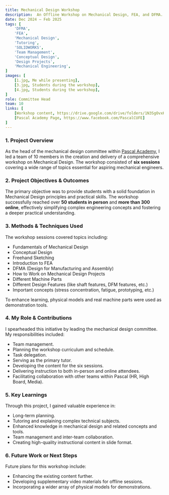 ```yaml
---
title: Mechanical Design Workshop
description:  An Offline Workshop on Mechanical Design, FEA, and DFMA.
date: Dec 2024 – Feb 2025
tags: [
    'DFMA',
    'FEA',
    'Mechanical Design',
    'Tutoring',
    'SOLIDWORKS',
    'Team Management',
    'Conceptual Design',
    'Design Projects',
    'Mechanical Engineering',
]
images: [
    [1.jpg, Me while presenting],
    [3.jpg, Students during the workshop],
    [4.jpg, Students during the workshop],
]
role: Committee Head
team: 10
links: [
    [Workshop content, https://drive.google.com/drive/folders/1N3SgOvxKmx3hR6DkENEMTR8wDWIVhtZu],
    [Pascal Academy Page, https://www.facebook.com/PascalCUFE]
]
---
```


### 1. Project Overview

As the head of the mechanical design committee within [Pascal Academy](https://www.facebook.com/PascalCUFE), I led a team of 10 members in the creation and delivery of a comprehensive workshop on Mechanical Design. The workshop consisted of **six sessions** covering a wide range of topics essential for aspiring mechanical engineers.

### 2. Project Objectives & Outcomes

The primary objective was to provide students with a solid foundation in Mechanical Design principles and practical skills. The workshop successfully reached over **50 students in person** and **more than 300 online**, effectively simplifying complex engineering concepts and fostering a deeper practical understanding.

### 3. Methods & Techniques Used

The workshop sessions covered topics including:

* Fundamentals of Mechanical Design
* Conceptual Design
* Freehand Sketching
* Introduction to FEA
* DFMA (Design for Manufacturing and Assembly)
* How to Work on Mechanical Design Projects
* Different Machine Parts
* Different Design Features (like shaft features, DFM features, etc.)
* Important concepts (stress concentration, fatigue, prototyping, etc.)

To enhance learning, physical models and real machine parts were used as demonstration tools.

### 4. My Role & Contributions

I spearheaded this initiative by leading the mechanical design committee. My responsibilities included:

* Team management.
* Planning the workshop curriculum and schedule.
* Task delegation.
* Serving as the primary tutor.
* Developing the content for the six sessions.
* Delivering instruction to both in-person and online attendees.
* Facilitating collaboration with other teams within Pascal (HR, High Board, Media).

### 5. Key Learnings

Through this project, I gained valuable experience in:

* Long-term planning.
* Tutoring and explaining complex technical subjects.
* Enhanced knowledge in mechanical design and related concepts and tools.
* Team management and inter-team collaboration.
* Creating high-quality instructional content in slide format.

### 6. Future Work or Next Steps

Future plans for this workshop include:

* Enhancing the existing content further.
* Developing supplementary video materials for offline sessions.
* Incorporating a wider array of physical models for demonstrations.